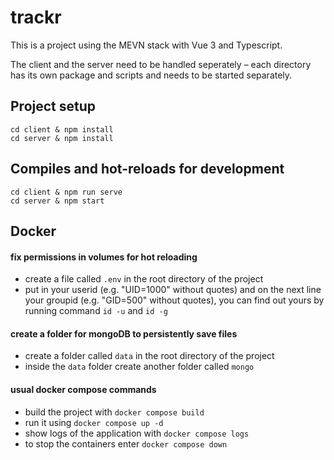 # trackr

This is a project using the MEVN stack with Vue 3 and Typescript.

The client and the server need to be handled seperately – each directory has its own package and scripts and needs to be started separately.


## Project setup
```
cd client & npm install
cd server & npm install
```

## Compiles and hot-reloads for development
```
cd client & npm run serve
cd server & npm start
```

## Docker

#### fix permissions in volumes for hot reloading 
- create a file called `.env` in the root directory of the project
- put in your userid (e.g. "UID=1000" without quotes) and on the next line your groupid (e.g. "GID=500" without quotes), you can find out yours by running command `id -u` and `id -g`

#### create a folder for mongoDB to persistently save files 
- create a folder called `data` in the root directory of the project 
- inside the `data` folder create another folder called `mongo`

#### usual docker compose commands
- build the project with `docker compose build`
- run it using `docker compose up -d`
- show logs of the application with `docker compose logs` 
- to stop the containers enter `docker compose down`

